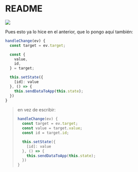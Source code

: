 # README

![](https://media0.giphy.com/media/neJ0RoxbgeXf2/giphy.gif?cid=ecf05e47f6e3383a0e166471e491ab555e174c1d404834f2&rid=giphy.gif)

Pues esto ya lo hice en el anterior, que lo pongo aquí también:

```jsx
handleChange(ev) {
  const target = ev.target;

  const {
    value,
    id,
  } = target;

  this.setState({
    [id]: value
  }, () => {
    this.sendDataToApp(this.state);
  })
}
```

> en vez de escribir:
>
> ```jsx
> handleChange(ev) {
>   const target = ev.target;
>   const value = target.value;
>   const id = target.id;
> 
>   this.setState({
>     [id]: value
>   }, () => {
>     this.sendDataToApp(this.state);
>   })
> }
> ```
>
> 